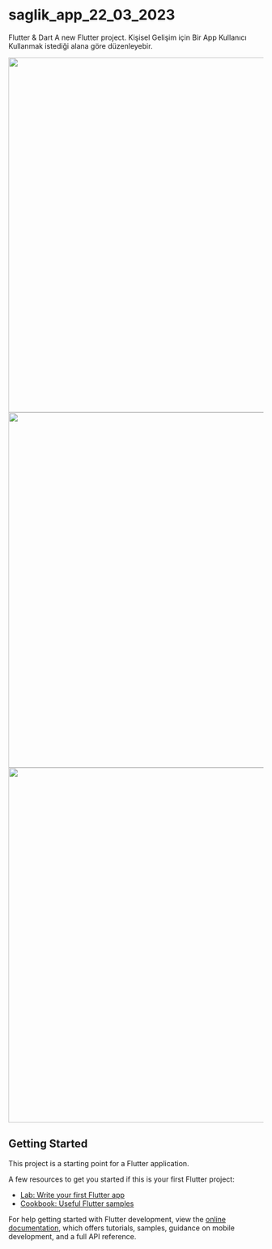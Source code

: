 #  saglik_app_22_03_2023
Flutter & Dart
A new Flutter project.
Kişisel Gelişim için Bir App Kullanıcı 
Kullanmak istediği alana göre düzenleyebir. 
    
    



<img src="https://user-images.githubusercontent.com/95686166/227045499-69d59422-8471-481f-ba99-779e2b7ead68.png" with="350" height="700">
<img src="https://user-images.githubusercontent.com/95686166/227045509-498d88ed-ee1e-4a0e-a2ec-be6a85b1e2ea.png" with="350" height="700">
<img src="https://user-images.githubusercontent.com/95686166/227045516-97a6b514-01e3-4b81-9536-8f7a68ad46ae.png" with="350" height="700">

## Getting Started

This project is a starting point for a Flutter application.

A few resources to get you started if this is your first Flutter project:

- [Lab: Write your first Flutter app](https://docs.flutter.dev/get-started/codelab)
- [Cookbook: Useful Flutter samples](https://docs.flutter.dev/cookbook)

For help getting started with Flutter development, view the
[online documentation](https://docs.flutter.dev/), which offers tutorials,
samples, guidance on mobile development, and a full API reference.

